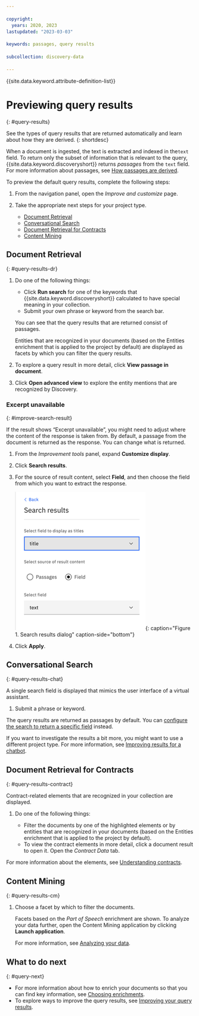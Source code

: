 ```yaml
---

copyright:
  years: 2020, 2023
lastupdated: "2023-03-03"

keywords: passages, query results

subcollection: discovery-data

---
```


{{site.data.keyword.attribute-definition-list}}

# Previewing query results
{: #query-results}

See the types of query results that are returned automatically and learn about how they are derived.
{: shortdesc}

When a document is ingested, the text is extracted and indexed in the`text` field. To return only the subset of information that is relevant to the query, {{site.data.keyword.discoveryshort}} returns *passages* from the `text` field. For more information about passages, see [How passages are derived](/docs/discovery-data?topic=discovery-data-index-overview#query-results-passages).

To preview the default query results, complete the following steps:

1.  From the navigation panel, open the *Improve and customize* page.
1.  Take the appropriate next steps for your project type.

    -  [Document Retrieval](#query-results-dr)
    -  [Conversational Search](#query-results-chat)
    -  [Document Retrieval for Contracts](#query-results-contract)
    -  [Content Mining](#query-results-cm)

## Document Retrieval
{: #query-results-dr}

1.  Do one of the following things:

    -   Click **Run search** for one of the keywords that {{site.data.keyword.discoveryshort}} calculated to have special meaning in your collection.
    -   Submit your own phrase or keyword from the search bar.

    You can see that the query results that are returned consist of passages. 
        
    Entities that are recognized in your documents (based on the Entities enrichment that is applied to the project by default) are displayed as facets by which you can filter the query results.

1.  To explore a query result in more detail, click **View passage in document**.
1.  Click **Open advanced view** to explore the entity mentions that are recognized by Discovery.

### Excerpt unavailable
{: #improve-search-result}

If the result shows “Excerpt unavailable”, you might need to adjust where the content of the response is taken from. By default, a passage from the document is returned as the response. You can change what is returned.

1.  From the *Improvement tools* panel, expand **Customize display**.
1.  Click **Search results**.
1.  For the source of result content, select **Field**, and then choose the field from which you want to extract the response.

    ![Shows the Search results dialog](images/search-result-by-field.png){: caption="Figure 1. Search results dialog" caption-side="bottom"}

1.  Click **Apply**.

## Conversational Search
{: #query-results-chat}

A single search field is displayed that mimics the user interface of a virtual assistant.

1.  Submit a phrase or keyword.

The query results are returned as passages by default. You can [configure the search to return a specific field](#improve-search-result) instead.

If you want to investigate the results a bit more, you might want to use a different project type. For more information, see [Improving results for a chatbot](/docs/discovery-data?topic=discovery-data-chat-choose-project).

## Document Retrieval for Contracts
{: #query-results-contract}

Contract-related elements that are recognized in your collection are displayed.

1.  Do one of the following things:

    -   Filter the documents by one of the highlighted elements or by entities that are recognized in your documents (based on the Entities enrichment that is applied to the project by default).
    -   To view the contract elements in more detail, click a document result to open it. Open the *Contract Data* tab.

For more information about the elements, see [Understanding contracts](/docs/discovery-data?topic=discovery-data-contracts-schema).

## Content Mining
{: #query-results-cm}

1.  Choose a facet by which to filter the documents.

    Facets based on the *Part of Speech* enrichment are shown. To analyze your data further, open the Content Mining application by clicking **Launch application**.

    For more information, see [Analyzing your data](/docs/discovery-data?topic=discovery-data-contentminerapp).

## What to do next
{: #query-next}

-  For more information about how to enrich your documents so that you can find key information, see [Choosing enrichments](/docs/discovery-data?topic=discovery-data-domain).
-  To explore ways to improve the query results, see [Improving your query results](/docs/discovery-data?topic=discovery-data-improvements).

